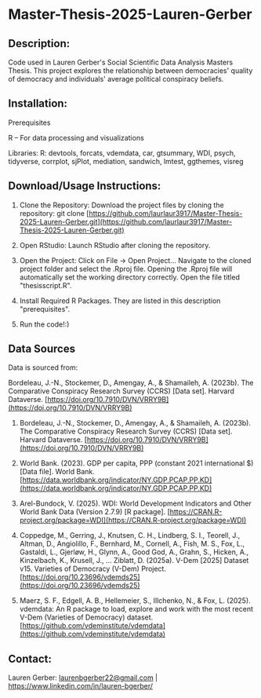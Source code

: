 # Master-Thesis-2025-Lauren-Gerber

## Description: 
Code used in Lauren Gerber's Social Scientific Data Analysis Masters Thesis. This project explores the relationship between democracies' quality of democracy and individuals' average political conspiracy beliefs. 

## Installation:
Prerequisites

R – For data processing and visualizations

Libraries:
R: devtools, forcats, vdemdata, car, gtsummary, WDI, psych, tidyverse, corrplot, sjPlot, mediation, sandwich, lmtest, ggthemes, visreg

## Download/Usage Instructions: 
1. Clone the Repository:
Download the project files by cloning the repository: git clone [https://github.com/laurlaur3917/Master-Thesis-2025-Lauren-Gerber.git](https://github.com/laurlaur3917/Master-Thesis-2025-Lauren-Gerber.git)
2. Open RStudio:
Launch RStudio after cloning the repository.

3. Open the Project:
Click on File -> Open Project...
Navigate to the cloned project folder and select the .Rproj file. Opening the .Rproj file will automatically set the working directory correctly. Open the file titled "thesisscript.R". 

4. Install Required R Packages. They are listed in this description "prerequisites".  
   
5. Run the code!:) 

## Data Sources
Data is sourced from: 

Bordeleau, J.-N., Stockemer, D., Amengay, A., & Shamaileh, A. (2023b). The Comparative Conspiracy Research Survey (CCRS) [Data set]. Harvard Dataverse. [https://doi.org/10.7910/DVN/VRRY9B](https://doi.org/10.7910/DVN/VRRY9B)

1. Bordeleau, J.-N., Stockemer, D., Amengay, A., & Shamaileh, A. (2023b). The Comparative Conspiracy Research Survey (CCRS) [Data set]. Harvard Dataverse. [https://doi.org/10.7910/DVN/VRRY9B](https://doi.org/10.7910/DVN/VRRY9B) 

2. World Bank. (2023). GDP per capita, PPP (constant 2021 international $) [Data file]. World Bank. [https://data.worldbank.org/indicator/NY.GDP.PCAP.PP.KD](https://data.worldbank.org/indicator/NY.GDP.PCAP.PP.KD)

3. Arel-Bundock, V. (2025). WDI: World Development Indicators and Other World Bank Data (Version 2.7.9) [R package]. [https://CRAN.R-project.org/package=WDI](https://CRAN.R-project.org/package=WDI) 

4. Coppedge, M., Gerring, J., Knutsen, C. H., Lindberg, S. I., Teorell, J., Altman, D., Angiolillo, F., Bernhard, M., Cornell, A., Fish, M. S., Fox, L., Gastaldi, L., Gjerløw, H., Glynn, A., Good God, A., Grahn, S., Hicken, A., Kinzelbach, K., Krusell, J., ... Ziblatt, D. (2025a). V-Dem [2025] Dataset v15. Varieties of Democracy (V-Dem) Project. [https://doi.org/10.23696/vdemds25](https://doi.org/10.23696/vdemds25) 

5. Maerz, S. F., Edgell, A. B., Hellemeier, S., Illchenko, N., & Fox, L. (2025). vdemdata: An R package to load, explore and work with the most recent V-Dem (Varieties of Democracy) dataset. [https://github.com/vdeminstitute/vdemdata](https://github.com/vdeminstitute/vdemdata) 


## Contact: 

Lauren Gerber: laurenbgerber22@gmail.com | https://www.linkedin.com/in/lauren-bgerber/ 

